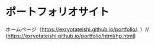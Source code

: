 # ポートフォリオサイト

ホームページ（https://exryotateishi.github.io/portfolio/. ）//
(https://exryotateishi.github.io/portfolio/html/hp.html)
